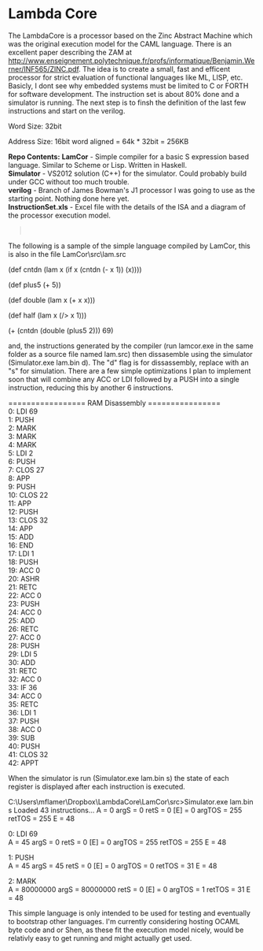 Lambda Core
==
The LambdaCore is a processor based on the Zinc Abstract Machine which was the original execution model for the CAML language. There is an excellent paper describing the ZAM at http://www.enseignement.polytechnique.fr/profs/informatique/Benjamin.Werner/INF565/ZINC.pdf. The idea is to create a small, fast and efficent processor for strict evaluation of functional languages like ML, LISP, etc. Basicly, I dont see why embedded systems must be limited to C or FORTH for software development. The instruction set is about 80% done and a simulator is running. The next step is to finsh the definition of the last few instructions and start on the verilog. 

Word Size: 32bit

Address Size: 16bit word aligned = 64k * 32bit = 256KB


**Repo Contents:**
**LamCor** - Simple compiler for a basic S expression based language. Similar to Scheme or Lisp. Written in Haskell.<br>
**Simulator** - VS2012 solution (C++) for the simulator. Could probably build under GCC without too much trouble.<br>
**verilog** - Branch of James Bowman's J1 processor I was going to use as the starting point. Nothing done here yet.<br>
**InstructionSet.xls** - Excel file with the details of the ISA and a diagram of the processor execution model. <br>
><br>

The following is a sample of the simple language compiled by LamCor, this is also in the file LamCor\src\lam.src

(def cntdn 
    (lam x (if x
            (cntdn (- x 1))
            (x))))

(def plus5
    (+ 5))

(def double
    (lam x (+ x x)))

(def half
    (lam x (/> x 1)))
                  

(+ (cntdn (double (plus5 2))) 69)

and, the instructions generated by the compiler (run lamcor.exe in the same folder as a source file named lam.src) then dissasemble using
the simulator (Simulator.exe lam.bin d). The "d" flag is for dissassembly, replace with an "s" for simulation. There are a few simple optimizations I plan to implement soon that will combine any ACC or LDI followed by a PUSH into a single instruction, reducing this by another 6 instructions.

================= RAM Disassembly ================ <br>
0: 	LDI 69<br>
1: 	PUSH<br> 
2: 	MARK<br> 
3: 	MARK<br> 
4: 	MARK<br> 
5: 	LDI 2<br>
6: 	PUSH<br> 
7: 	CLOS 27<br>
8: 	APP <br>
9: 	PUSH <br>
10: 	CLOS 22<br>
11: 	APP <br>
12: 	PUSH <br>
13: 	CLOS 32<br>
14: 	APP <br>
15: 	ADD <br>
16: 	END <br>
17: 	LDI 1<br>
18: 	PUSH <br>
19: 	ACC 0<br>
20: 	ASHR <br>
21: 	RETC <br>
22: 	ACC 0<br>
23: 	PUSH <br>
24: 	ACC 0<br>
25: 	ADD <br>
26: 	RETC <br>
27: 	ACC 0<br>
28: 	PUSH <br>
29: 	LDI 5<br>
30: 	ADD <br>
31: 	RETC <br>
32: 	ACC 0<br>
33: 	IF 36<br>
34: 	ACC 0<br>
35: 	RETC <br>
36: 	LDI 1<br>
37: 	PUSH <br>
38: 	ACC 0<br>
39: 	SUB <br>
40: 	PUSH <br>
41: 	CLOS 32<br>
42: 	APPT <br>


When the simulator is run (Simulator.exe lam.bin s) the state of each register is displayed after each instruction is executed.

C:\Users\mflamer\Dropbox\LambdaCore\LamCor\src>Simulator.exe lam.bin s
Loaded 43 instructions... 
A = 0 	 argS = 0 	 retS = 0 	 [E] = 0 
argTOS = 255 	 retTOS = 255 	 E = 48 

0: 	LDI 69<br>
A = 45 	 argS = 0 	 retS = 0 	 [E] = 0 
argTOS = 255 	 retTOS = 255 	 E = 48 

1: 	PUSH<br> 
A = 45 	 argS = 45 	 retS = 0 	 [E] = 0 
argTOS = 0 	 retTOS = 31 	 E = 48 

2: 	MARK <br>
A = 80000000 	 argS = 80000000 	 retS = 0 	 [E] = 0 
argTOS = 1 	 retTOS = 31 	 E = 48 


This simple language is only intended to be used for testing and eventually to bootstrap other languages. I'm currently considering hosting OCAML byte code and or Shen, as these fit the execution model nicely, would be relativly easy to get running and might actually get used. 